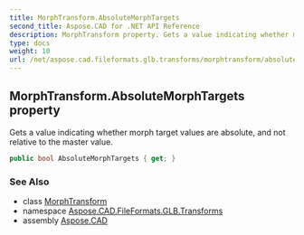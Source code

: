 ```yaml
---
title: MorphTransform.AbsoluteMorphTargets
second_title: Aspose.CAD for .NET API Reference
description: MorphTransform property. Gets a value indicating whether morph target values are absolute and not relative to the master value
type: docs
weight: 10
url: /net/aspose.cad.fileformats.glb.transforms/morphtransform/absolutemorphtargets/
---
```

## MorphTransform.AbsoluteMorphTargets property

Gets a value indicating whether morph target values are absolute, and not relative to the master value.

```csharp
public bool AbsoluteMorphTargets { get; }
```

### See Also

* class [MorphTransform](../)
* namespace [Aspose.CAD.FileFormats.GLB.Transforms](../../morphtransform/)
* assembly [Aspose.CAD](../../../)


